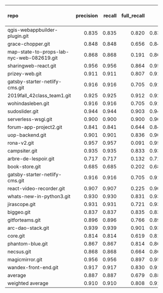 | repo                                      |   precision |   recall |   full_recall |    f1 |   full_f1 |   ppcr |   support |   full_support |   Rules Number |   Average Rule Len |
|:------------------------------------------|------------:|---------:|--------------:|------:|----------:|-------:|----------:|---------------:|---------------:|-------------------:|
| qgis-webappbuilder-plugin.git             |       0.835 |    0.835 |         0.820 | 0.835 |     0.827 |  0.982 |      2030 |           2067 |             50 |                4.4 |
| grace-chopper.git                         |       0.848 |    0.848 |         0.656 | 0.848 |     0.740 |  0.773 |      2250 |           2909 |             49 |                7.5 |
| map-state-to-props-lab-nyc-web-082619.git |       0.868 |    0.868 |         0.191 | 0.868 |     0.313 |  0.220 |        38 |            173 |              2 |                2.0 |
| sharingweb-react.git                      |       0.956 |    0.956 |         0.864 | 0.956 |     0.908 |  0.904 |      3719 |           4113 |             10 |                6.4 |
| prizey-web.git                            |       0.911 |    0.911 |         0.807 | 0.911 |     0.856 |  0.886 |      6486 |           7317 |             73 |                9.2 |
| gatsby-starter-netlify-cms.git            |       0.916 |    0.916 |         0.705 | 0.916 |     0.797 |  0.770 |      1347 |           1750 |             25 |                3.8 |
| 2019fall_42class_team1.git                |       0.925 |    0.925 |         0.912 | 0.925 |     0.919 |  0.986 |      7581 |           7689 |             99 |                7.1 |
| wohindasleben.git                         |       0.916 |    0.916 |         0.705 | 0.916 |     0.797 |  0.770 |      1347 |           1750 |             25 |                3.8 |
| sudoslider.git                            |       0.944 |    0.944 |         0.903 | 0.944 |     0.923 |  0.957 |       534 |            558 |             63 |                6.6 |
| serverless-wsgi.git                       |       0.900 |    0.900 |         0.900 | 0.900 |     0.900 |  1.000 |        80 |             80 |             79 |                5.5 |
| forum-app-project2.git                    |       0.841 |    0.841 |         0.644 | 0.841 |     0.730 |  0.766 |      1012 |           1321 |              1 |                2.0 |
| uop-backend.git                           |       0.901 |    0.901 |         0.836 | 0.901 |     0.867 |  0.929 |       403 |            434 |             49 |                5.3 |
| rona-v2.git                               |       0.957 |    0.957 |         0.091 | 0.957 |     0.166 |  0.095 |        46 |            484 |              1 |                1.0 |
| campsiter.git                             |       0.935 |    0.935 |         0.833 | 0.935 |     0.881 |  0.891 |      3617 |           4059 |             12 |                6.2 |
| arbre-de-lespoir.git                      |       0.717 |    0.717 |         0.132 | 0.717 |     0.223 |  0.184 |       106 |            576 |              2 |                3.0 |
| book-store.git                            |       0.685 |    0.685 |         0.202 | 0.685 |     0.312 |  0.296 |        73 |            247 |              1 |                1.0 |
| gatsby-starter-netlify-cms.git            |       0.916 |    0.916 |         0.705 | 0.916 |     0.797 |  0.770 |      1347 |           1750 |             25 |                3.8 |
| react-video-recorder.git                  |       0.907 |    0.907 |         0.225 | 0.907 |     0.361 |  0.248 |       226 |            911 |              2 |                2.0 |
| whats-new-in-python3.git                  |       0.930 |    0.930 |         0.831 | 0.930 |     0.877 |  0.893 |       427 |            478 |             25 |                8.4 |
| jirascope.git                             |       0.931 |    0.931 |         0.721 | 0.931 |     0.813 |  0.774 |      1779 |           2298 |              5 |                5.0 |
| biggeo.git                                |       0.837 |    0.837 |         0.835 | 0.837 |     0.836 |  0.998 |      7245 |           7261 |             52 |                5.6 |
| gitforteams.git                           |       0.896 |    0.896 |         0.766 | 0.896 |     0.826 |  0.855 |      5592 |           6543 |             38 |                8.0 |
| arc-dao-stack.git                         |       0.939 |    0.939 |         0.901 | 0.939 |     0.919 |  0.959 |     11941 |          12451 |             82 |                6.8 |
| core.git                                  |       0.814 |    0.814 |         0.619 | 0.814 |     0.703 |  0.760 |      2104 |           2767 |             34 |                3.7 |
| phantom-blue.git                          |       0.867 |    0.867 |         0.814 | 0.867 |     0.840 |  0.938 |      2740 |           2920 |             72 |                6.2 |
| necsus.git                                |       0.868 |    0.868 |         0.664 | 0.868 |     0.752 |  0.765 |       348 |            455 |             10 |                2.7 |
| magicmirror.git                           |       0.956 |    0.956 |         0.897 | 0.956 |     0.926 |  0.938 |     10532 |          11226 |             18 |                7.3 |
| wandex-front-end.git                      |       0.917 |    0.917 |         0.830 | 0.917 |     0.872 |  0.905 |      8415 |           9300 |            114 |                7.5 |
| average                                   |       0.887 |    0.887 |         0.679 | 0.887 |     0.739 |  0.758 |      2977 |           3353 |             36 |                5.1 |
| weighted average                          |       0.910 |    0.910 |         0.808 | 0.910 |     0.849 |  0.908 |           |                |                |                    |